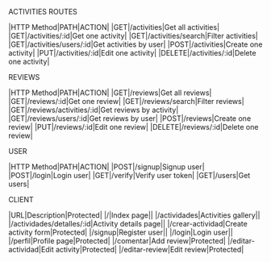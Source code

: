 ACTIVITIES ROUTES

|HTTP Method|PATH|ACTION|
|GET|/activities|Get all activities|
|GET|/activities/:id|Get one activity|
|GET|/activities/search|Filter activities|
|GET|/activities/users/:id|Get activities by user|
|POST|/activities|Create one activity|
|PUT|/activities/:id|Edit one activity|
|DELETE|/activities/:id|Delete one activity|

REVIEWS

|HTTP Method|PATH|ACTION|
|GET|/reviews|Get all reviews|
|GET|/reviews/:id|Get one review|
|GET|/reviews/search|Filter reviews|
|GET|/reviews/activities/:id|Get reviews by activity|
|GET|/reviews/users/:id|Get reviews by user|
|POST|/reviews|Create one review|
|PUT|/reviews/:id|Edit one review|
|DELETE|/reviews/:id|Delete one review|

USER

|HTTP Method|PATH|ACTION|
|POST|/signup|Signup user|
|POST|/login|Login user|
|GET|/verify|Verify user token|
|GET|/users|Get users|

CLIENT

|URL|Description|Protected|
|/|Index page||
|/actividades|Activities gallery||
|/actividades/detalles/:id|Activity details page||
|/crear-actividad|Create activity form|Protected|
|/signup|Register user||
|/login|Login user||
|/perfil|Profile page|Protected|
|/comentar|Add review|Protected|
|/editar-actividad|Edit activity|Protected|
|/editar-review|Edit review|Protected|